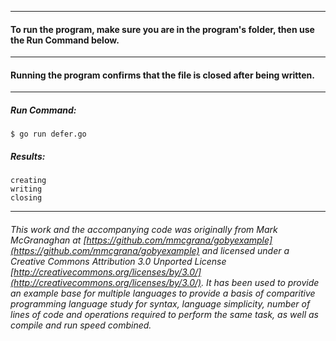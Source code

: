 ___
#### To run the program, make sure you are in the program's folder, then use the Run Command below.
___
#### Running the program confirms that the file is closed after being written.
___
##### Run Command:

`$ go run defer.go`

##### Results:
```
creating
writing
closing
```
___
###### This work and the accompanying code was originally from Mark McGranaghan at [https://github.com/mmcgrana/gobyexample](https://github.com/mmcgrana/gobyexample) and licensed under a Creative Commons Attribution 3.0 Unported License [http://creativecommons.org/licenses/by/3.0/](http://creativecommons.org/licenses/by/3.0/). It has been used to provide an example base for multiple languages to provide a basis of comparitive programming language study for syntax, language simplicity, number of lines of code and operations required to perform the same task, as well as compile and run speed combined.